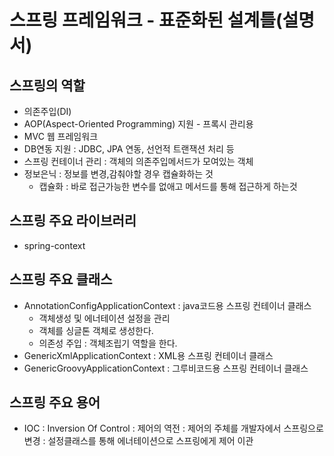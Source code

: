# 스프링 프레임워크 - 표준화된 설계틀(설명서)

## 스프링의 역할
- 의존주입(DI)
- AOP(Aspect-Oriented Programming) 지원 - 프록시 관리용
- MVC 웹 프레임워크
- DB연동 지원 : JDBC, JPA 연동, 선언적 트랜잭션 처리 등 
- 스프링 컨테이너 관리 : 객체의 의존주입메서드가 모여있는 객체
- 정보은닉 : 정보를 변경,감춰야할 경우 캡슐화하는 것
	- 캡슐화 : 바로 접근가능한 변수를 없애고 메서드를 통해 접근하게 하는것

## 스프링 주요 라이브러리
- spring-context

## 스프링 주요 클래스
- AnnotationConfigApplicationContext : java코드용 스프링 컨테이너 클래스
	- 객체생성 및 에너테이션 설정을 관리
	- 객체를 싱글톤 객체로 생성한다.
	- 의존성 주입 : 객체조립기 역할을 한다.
- GenericXmlApplicationContext : XML용 스프링 컨테이너 클래스
- GenericGroovyApplicationContext : 그루비코드용 스프링 컨테이너 클래스

## 스프링 주요 용어
- IOC : Inversion Of Control : 제어의 역전 
	  : 제어의 주체를 개발자에서 스프링으로 변경
	  : 설정클래스를 통해 에너테이션으로 스프링에게 제어 이관

